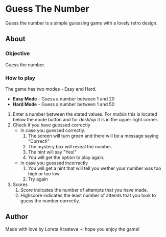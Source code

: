 # Guess The Number
Guess the number is a simple guiessing game with a lovely retro design. 

## About
### Objective
Guess the number.

### How to play
The game has two modes - Easy and Hard.
* **Easy Mode** - Guess a number between 1 and 20
* **Hard Mode** - Guess a number between 1 and 50

1. Enter a number between the stated values. For *mobile* this is located below the mode button and for *desktop* it is in the upper right corner.
2. Check if you have guessed correctly
    * In case you guessed correctly. 
        1. The screen will turn green and there will be a message saying "Correct!" 
        2. The mystery box will reveal the number. 
        3. The hint will say "Yes!"
        4. You will get the option to play again.
    * In case you guessed incorrectly
        1. You will get a hint that will tell you wether your number was too high or too low
        2. Try again
3. Scores
    1. *Score* indicates the number of attempts that you have made.
    2. Highscore indicates the least number of attemts that you took to guess the number correctly.

## Author
Made with love by Loreta Krasteva 
~I hope you enjoy the game!